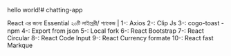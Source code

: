 hello world!# chatting-app

<!-- Trending Colors:CFDCEC,E9F1F8,EAF5F6,FCDBDF,409A90,D5F2E6,D0D0D0,F6F7F0,DCEDF7,65A6D4,5F73B2,A3BFDA,A5D5D5,0C1250,F2F8F8,D2FFFC,,8DD2BD,19224D -->

<!-- From Rabbil Hasan Rupom Brother: -->

React এর জন্যে Essential ২০টি লাইব্রেরী/ প্যাকেজ |
1-: Axios
2-: Clip Js
3-: cogo-toast - npm
4-: Export from json
5-: Local fork
6-: React Bootstrap
7-: React Circular
8-: React Code Input
9-: React Currency formate
10-: React fast Markque
